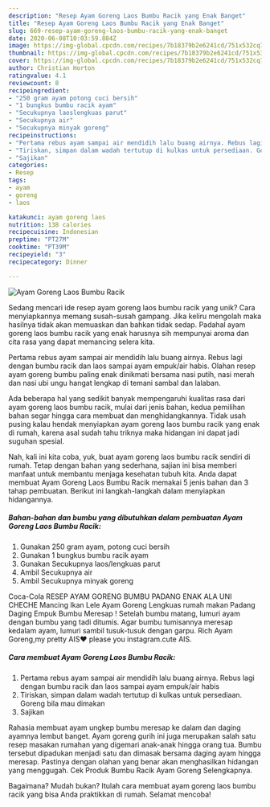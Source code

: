```yaml
---
description: "Resep Ayam Goreng Laos Bumbu Racik yang Enak Banget"
title: "Resep Ayam Goreng Laos Bumbu Racik yang Enak Banget"
slug: 669-resep-ayam-goreng-laos-bumbu-racik-yang-enak-banget
date: 2020-06-08T10:03:59.884Z
image: https://img-global.cpcdn.com/recipes/7b18379b2e6241cd/751x532cq70/ayam-goreng-laos-bumbu-racik-foto-resep-utama.jpg
thumbnail: https://img-global.cpcdn.com/recipes/7b18379b2e6241cd/751x532cq70/ayam-goreng-laos-bumbu-racik-foto-resep-utama.jpg
cover: https://img-global.cpcdn.com/recipes/7b18379b2e6241cd/751x532cq70/ayam-goreng-laos-bumbu-racik-foto-resep-utama.jpg
author: Christian Horton
ratingvalue: 4.1
reviewcount: 8
recipeingredient:
- "250 gram ayam potong cuci bersih"
- "1 bungkus bumbu racik ayam"
- "Secukupnya laoslengkuas parut"
- "Secukupnya air"
- "Secukupnya minyak goreng"
recipeinstructions:
- "Pertama rebus ayam sampai air mendidih lalu buang airnya. Rebus lagi dengan bumbu racik dan laos sampai ayam empuk/air habis"
- "Tiriskan, simpan dalam wadah tertutup di kulkas untuk persediaan. Goreng bila mau dimakan"
- "Sajikan"
categories:
- Resep
tags:
- ayam
- goreng
- laos

katakunci: ayam goreng laos 
nutrition: 138 calories
recipecuisine: Indonesian
preptime: "PT27M"
cooktime: "PT39M"
recipeyield: "3"
recipecategory: Dinner

---
```



![Ayam Goreng Laos Bumbu Racik](https://img-global.cpcdn.com/recipes/7b18379b2e6241cd/751x532cq70/ayam-goreng-laos-bumbu-racik-foto-resep-utama.jpg)

Sedang mencari ide resep ayam goreng laos bumbu racik yang unik? Cara menyiapkannya memang susah-susah gampang. Jika keliru mengolah maka hasilnya tidak akan memuaskan dan bahkan tidak sedap. Padahal ayam goreng laos bumbu racik yang enak harusnya sih mempunyai aroma dan cita rasa yang dapat memancing selera kita.

Pertama rebus ayam sampai air mendidih lalu buang airnya. Rebus lagi dengan bumbu racik dan laos sampai ayam empuk/air habis. Olahan resep ayam goreng bumbu paling enak dinikmati bersama nasi putih, nasi merah dan nasi ubi ungu hangat lengkap di temani sambal dan lalaban.

Ada beberapa hal yang sedikit banyak mempengaruhi kualitas rasa dari ayam goreng laos bumbu racik, mulai dari jenis bahan, kedua pemilihan bahan segar hingga cara membuat dan menghidangkannya. Tidak usah pusing kalau hendak menyiapkan ayam goreng laos bumbu racik yang enak di rumah, karena asal sudah tahu triknya maka hidangan ini dapat jadi suguhan spesial.


Nah, kali ini kita coba, yuk, buat ayam goreng laos bumbu racik sendiri di rumah. Tetap dengan bahan yang sederhana, sajian ini bisa memberi manfaat untuk membantu menjaga kesehatan tubuh kita. Anda dapat membuat Ayam Goreng Laos Bumbu Racik memakai 5 jenis bahan dan 3 tahap pembuatan. Berikut ini langkah-langkah dalam menyiapkan hidangannya.

<!--inarticleads1-->

##### Bahan-bahan dan bumbu yang dibutuhkan dalam pembuatan Ayam Goreng Laos Bumbu Racik:

1. Gunakan 250 gram ayam, potong cuci bersih
1. Gunakan 1 bungkus bumbu racik ayam
1. Gunakan Secukupnya laos/lengkuas parut
1. Ambil Secukupnya air
1. Ambil Secukupnya minyak goreng


Coca-Cola RESEP AYAM GORENG BUMBU PADANG ENAK ALA UNI CHECHE Mancing Ikan Lele Ayam Goreng Lengkuas rumah makan Padang Daging Empuk Bumbu Meresap ! Setelah bumbu matang, lumuri ayam dengan bumbu yang tadi ditumis. Agar bumbu tumisannya meresap kedalam ayam, lumuri sambil tusuk-tusuk dengan garpu. Rich Ayam Goreng,my pretty AIS❤ please you instagram.cute AIS. 

<!--inarticleads2-->

##### Cara membuat Ayam Goreng Laos Bumbu Racik:

1. Pertama rebus ayam sampai air mendidih lalu buang airnya. Rebus lagi dengan bumbu racik dan laos sampai ayam empuk/air habis
1. Tiriskan, simpan dalam wadah tertutup di kulkas untuk persediaan. Goreng bila mau dimakan
1. Sajikan


Rahasia membuat ayam ungkep bumbu meresap ke dalam dan daging ayamnya lembut banget. Ayam goreng gurih ini juga merupakan salah satu resep masakan rumahan yang digemari anak-anak hingga orang tua. Bumbu tersebut dipadukan menjadi satu dan dimasak bersama daging ayam hingga meresap. Pastinya dengan olahan yang benar akan menghasilkan hidangan yang menggugah. Cek Produk Bumbu Racik Ayam Goreng Selengkapnya. 

Bagaimana? Mudah bukan? Itulah cara membuat ayam goreng laos bumbu racik yang bisa Anda praktikkan di rumah. Selamat mencoba!
